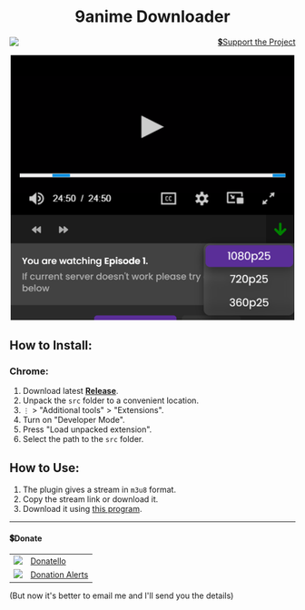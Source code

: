 <h1 align="center">9anime Downloader</h1>
<p align="right">
    <img align="left" src="https://shields.io/badge/version-v2.0.0-blue">
    <a href="#donate">💲Support the Project</a>
</p>
<p align="center">
    <img src="github/images/main.png"  width="500px">
</p>

## How to Install:
### Chrome:
  1. Download latest **[Release](https://github.com/SuperZombi/9anime-downloader/releases)**.
  2. Unpack the ```src``` folder to a convenient location.
  3. ```⋮``` > "Additional tools" > "Extensions".
  4. Turn on "Developer Mode".
  5. Press "Load unpacked extension".
  6. Select the path to the ```src``` folder.


## How to Use:
  1. The plugin gives a stream in `m3u8` format.
  2. Copy the stream link or download it.
  3. Download it using [this program](https://github.com/SuperZombi/.m3u8).

<hr>

#### 💲Donate

<table>
  <tr>
    <td>
       <img width="18px" src="https://www.google.com/s2/favicons?domain=https://donatello.to&sz=256">
    </td>
    <td>
      <a href="https://donatello.to/super_zombi">Donatello</a>
    </td>
  </tr>
  <tr>
    <td>
       <img width="18px" src="https://www.google.com/s2/favicons?domain=https://www.donationalerts.com&sz=256">
    </td>
    <td>
      <a href="https://www.donationalerts.com/r/super_zombi">Donation Alerts</a>
    </td>
  </tr>
</table>
    
(But now it's better to email me and I'll send you the details)

